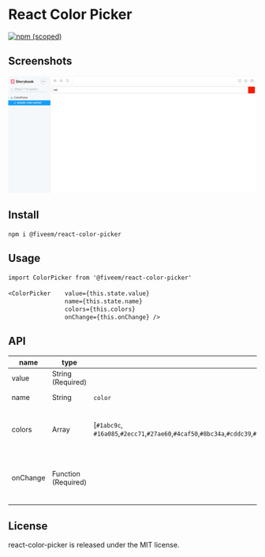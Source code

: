 # React Color Picker

[![npm (scoped)](https://img.shields.io/npm/v/@fiveem/react-color-picker.svg)](https://www.npmjs.com/package/@fiveem/react-color-picker)

## Screenshots

![React Color Picker](./docs/captured.gif)


## Install

```
npm i @fiveem/react-color-picker
```

## Usage

```JSX
import ColorPicker from '@fiveem/react-color-picker'

<ColorPicker    value={this.state.value}
                name={this.state.name}
                colors={this.colors}
                onChange={this.onChange} />
```

## API
|name|type|default value|description|
|----|----|-------------|-----------|
|value|String (Required)||Input value|
|name|String|`color`|Name of the input|
|colors|Array|[`#1abc9c`, `#16a085`,`#2ecc71`,`#27ae60`,`#4caf50`,`#8bc34a`,`#cddc39`,`#3498db`,`#2980b9`,`#34495e`,`#2c3e50`,`#2196f3`,`#03a9f4`,`#00bcd4`,`#009688`,`#e74c3c`,`#c0392b`,`#f44336`,`#e67e22`,`#d35400`,`#f39c12`,`#ff9800`,`#ff5722`,`#ffc107`,`#f1c40f`,`#ffeb3b`,`#9b59b6`,`#8e44ad`,`#9c27b0`,`#673ab7`,`#e91e63`,`#3f51b5`,`#795548`,`#9e9e9e`,`#607d8b`,`#333333`,`#7f8c8d`,`#95a5a6`,`#bdc3c7`,`#ecf0f1`,`#efefef`,`#fcfcfc`]|Colors that will be displayed in the color picker|
|onChange|Function (Required)||Function that is called when the input changes|

## License

react-color-picker is released under the MIT license.